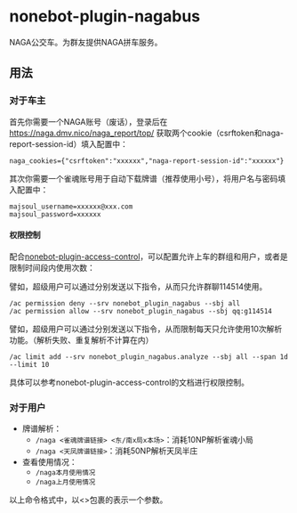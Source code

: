 nonebot-plugin-nagabus
==========

NAGA公交车。为群友提供NAGA拼车服务。

## 用法

### 对于车主

首先你需要一个NAGA账号（废话），登录后在 https://naga.dmv.nico/naga_report/top/ 获取两个cookie（csrftoken和naga-report-session-id）填入配置中：

```
naga_cookies={"csrftoken":"xxxxxx","naga-report-session-id":"xxxxxx"}
```

其次你需要一个雀魂账号用于自动下载牌谱（推荐使用小号），将用户名与密码填入配置中：

```
majsoul_username=xxxxxx@xxx.com
majsoul_password=xxxxxx
```

#### 权限控制

配合[nonebot-plugin-access-control](https://github.com/ssttkkl/nonebot-plugin-access-control)，可以配置允许上车的群组和用户，或者是限制时间段内使用次数：

譬如，超级用户可以通过分别发送以下指令，从而只允许群聊114514使用。

```
/ac permission deny --srv nonebot_plugin_nagabus --sbj all
/ac permission allow --srv nonebot_plugin_nagabus --sbj qq:g114514
```

譬如，超级用户可以通过分别发送以下指令，从而限制每天只允许使用10次解析功能。（解析失败、重复解析不计算在内）

```
/ac limit add --srv nonebot_plugin_nagabus.analyze --sbj all --span 1d --limit 10
```

具体可以参考nonebot-plugin-access-control的文档进行权限控制。

### 对于用户

- 牌谱解析：
    - `/naga <雀魂牌谱链接> <东/南x局x本场>`：消耗10NP解析雀魂小局
    - `/naga <天凤牌谱链接>`：消耗50NP解析天凤半庄
- 查看使用情况：
    - `/naga本月使用情况`
    - `/naga上月使用情况`

以上命令格式中，以<>包裹的表示一个参数。
